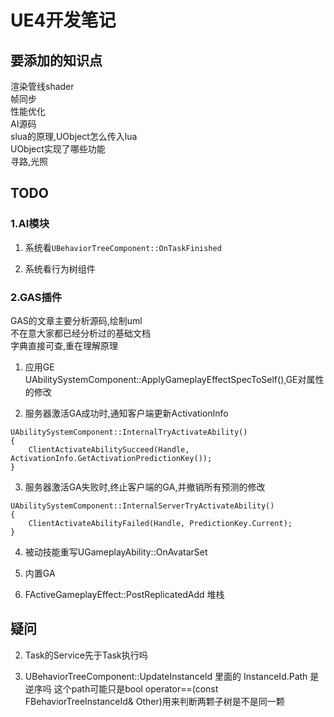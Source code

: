 # UE4开发笔记
## 要添加的知识点
渲染管线shader  
帧同步  
性能优化  
AI源码  
slua的原理,UObject怎么传入lua  
UObject实现了哪些功能  
寻路,光照  

## TODO
### 1.AI模块  
1. 系统看`UBehaviorTreeComponent::OnTaskFinished`

2. 系统看行为树组件

### 2.GAS插件  
GAS的文章主要分析源码,绘制uml  
不在意大家都已经分析过的基础文档  
字典直接可查,重在理解原理  

1. 应用GE UAbilitySystemComponent::ApplyGameplayEffectSpecToSelf(),GE对属性的修改  

2. 服务器激活GA成功时,通知客户端更新ActivationInfo
```
UAbilitySystemComponent::InternalTryActivateAbility()
{
    ClientActivateAbilitySucceed(Handle, ActivationInfo.GetActivationPredictionKey());
}
```

3. 服务器激活GA失败时,终止客户端的GA,并撤销所有预测的修改
```
UAbilitySystemComponent::InternalServerTryActivateAbility()
{
    ClientActivateAbilityFailed(Handle, PredictionKey.Current);
}
```

4. 被动技能重写UGameplayAbility::OnAvatarSet

5. 内置GA

6. FActiveGameplayEffect::PostReplicatedAdd 堆栈



## 疑问

2. Task的Service先于Task执行吗

3. UBehaviorTreeComponent::UpdateInstanceId 里面的 InstanceId.Path 是逆序吗
    这个path可能只是bool operator==(const FBehaviorTreeInstanceId& Other)用来判断两颗子树是不是同一颗

